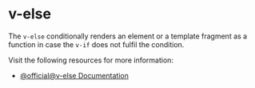 # v-else

The `v-else` conditionally renders an element or a template fragment as a function in case the `v-if` does not fulfil the condition.


Visit the following resources for more information:

- [@official@v-else Documentation](https://vuejs.org/api/built-in-directives.html#v-else)
